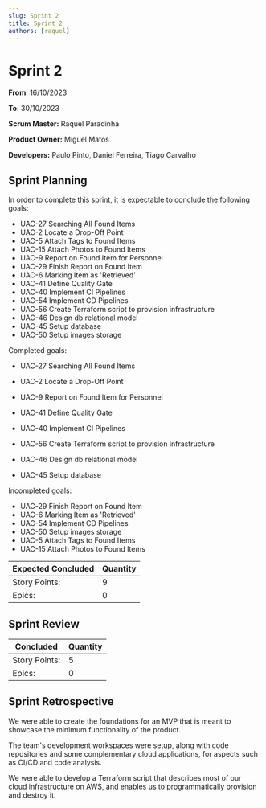 ```yaml
---
slug: Sprint 2
title: Sprint 2
authors: [raquel]
---
```


# Sprint 2

**From**: 16/10/2023

**To**: 30/10/2023

**Scrum Master:** Raquel Paradinha	

**Product Owner:** Miguel Matos

**Developers:** Paulo Pinto, Daniel Ferreira, Tiago Carvalho

## Sprint Planning


In order to complete this sprint, it is expectable to conclude the following goals:

- UAC-27 Searching All Found Items
- UAC-2 Locate a Drop-Off Point
- UAC-5 Attach Tags to Found Items
- UAC-15 Attach Photos to Found Items
- UAC-9 Report on Found Item for Personnel
- UAC-29 Finish Report on Found Item
- UAC-6 Marking Item as 'Retrieved'
- UAC-41 Define Quality Gate
- UAC-40 Implement CI Pipelines
- UAC-54 Implement CD Pipelines
- UAC-56 Create Terraform script to provision infrastructure
- UAC-46 Design db relational model
- UAC-45 Setup database
- UAC-50 Setup images storage

Completed goals:

- UAC-27 Searching All Found Items
- UAC-2 Locate a Drop-Off Point


- UAC-9 Report on Found Item for Personnel
- UAC-41 Define Quality Gate
- UAC-40 Implement CI Pipelines

- UAC-56 Create Terraform script to provision infrastructure
- UAC-46 Design db relational model
- UAC-45 Setup database

Incompleted goals:

- UAC-29 Finish Report on Found Item
- UAC-6 Marking Item as 'Retrieved'
- UAC-54 Implement CD Pipelines
- UAC-50 Setup images storage
- UAC-5 Attach Tags to Found Items
- UAC-15 Attach Photos to Found Items



| Expected Concluded| Quantity |
| --- | --- |
| Story Points: | 9 |
| Epics: | 0 |


## Sprint Review


| Concluded| Quantity |
| --- | --- |
| Story Points: | 5 |
| Epics: | 0 |

## Sprint Retrospective

We were able to create the foundations for an MVP that is meant to showcase the minimum functionality of the product.

The team's development workspaces were setup, along with code repositories and some complementary cloud applications, for aspects such as CI/CD and code analysis.

We were able to develop a Terraform script that describes most of our cloud infrastructure on AWS, and enables us to programmatically provision and destroy it.
